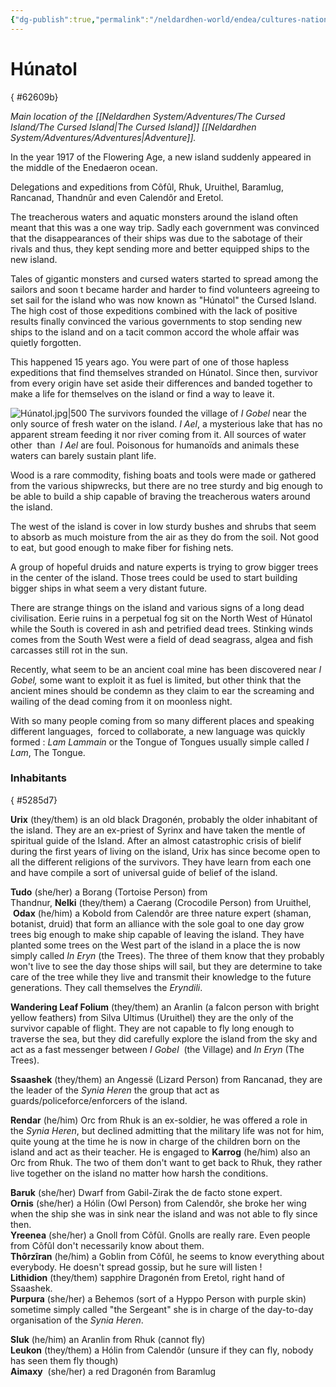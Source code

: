 ```yaml
---
{"dg-publish":true,"permalink":"/neldardhen-world/endea/cultures-nations/places/hunatol/"}
---
```


# Húnatol
{ #62609b}


_Main location of the [[Neldardhen System/Adventures/The Cursed Island/The Cursed Island\|The Cursed Island]] [[Neldardhen System/Adventures/Adventures\|Adventure]]._

In the year 1917 of the Flowering Age, a new island suddenly appeared in the middle of the Enedaeron ocean.

Delegations and expeditions from Côfûl, Rhuk, Uruithel, Baramlug, Rancanad, Thandnûr and even Calendôr and Eretol.

The treacherous waters and aquatic monsters around the island often meant that this was a one way trip. Sadly each government was convinced that the disappearances of their ships was due to the sabotage of their rivals and thus, they kept sending more and better equipped ships to the new island.

Tales of gigantic monsters and cursed waters started to spread among the sailors and soon t became harder and harder to find volunteers agreeing to set sail for the island who was now known as "Húnatol" the Cursed Island.
The high cost of those expeditions combined with the lack of positive results finally convinced the various governments to stop sending new ships to the island and on a tacit common accord the whole affair was quietly forgotten.

This happened 15 years ago. You were part of one of those hapless expeditions that find themselves stranded on Húnatol.
Since then, survivor from every origin have set aside their differences and banded together to make a life for themselves on the island or find a way to leave it.

![Húnatol.jpg|500](/img/user/Neldardhen%20World/Maps/H%C3%BAnatol.jpg)
The survivors founded the village of _I Gobel_ near the only source of fresh water on the island. _I Ael_, a mysterious lake that has no apparent stream feeding it nor river coming from it. All sources of water other  than  _I Ael_ are foul. Poisonous for humanoïds and animals these waters can barely sustain plant life.

Wood is a rare commodity, fishing boats and tools were made or gathered from the various shipwrecks, but there are no tree sturdy and big enough to be able to build a ship capable of braving the treacherous waters around the island.

The west of the island is cover in low sturdy bushes and shrubs that seem to absorb as much moisture from the air as they do from the soil. Not good to eat, but good enough to make fiber for fishing nets.  
  
A group of hopeful druids and nature experts is trying to grow bigger trees in the center of the island. Those trees could be used to start building bigger ships in what seem a very distant future.

There are strange things on the island and various signs of a long dead civilisation. Eerie ruins in a perpetual fog sit on the North West of Húnatol while the South is covered in ash and petrified dead trees. Stinking winds comes from the South West were a field of dead seagrass, algea and fish carcasses still rot in the sun.

Recently, what seem to be an ancient coal mine has been discovered near _I Gobel,_ some want to exploit it as fuel is limited, but other think that the ancient mines should be condemn as they claim to ear the screaming and wailing of the dead coming from it on moonless night.

With so many people coming from so many different places and speaking different languages,  forced to collaborate, a new language was quickly formed : _Lam Lammain_ or the Tongue of Tongues usually simple called _I Lam_, The Tongue.

### Inhabitants
{ #5285d7}


**Urix** (they/them) is an old black Dragonén, probably the older inhabitant of the island. They are an ex-priest of Syrinx and have taken the mentle of spiritual guide of the Island. After an almost catastrophic crisis of bielif during the first years of living on the island, Urix has since become open to all the different religions of the survivors. They have learn from each one and have compile a sort of universal guide of belief of the island.

**Tudo** (she/her) a Borang (Tortoise Person) from Thandnur, **Nelki** (they/them) a Caerang (Crocodile Person) from Uruithel,  **Odax** (he/him) a Kobold from Calendôr are three nature expert (shaman, botanist, druid) that form an alliance with the sole goal to one day grow trees big enough to make ship capable of leaving the island. They have planted some trees on the West part of the island in a place the is now simply called _In Eryn_ (the Trees). The three of them know that they probably won't live to see the day those ships will sail, but they are determine to take care of the tree while they live and transmit their knowledge to the future generations. They call themselves the _Eryndili_.

**Wandering Leaf Folium** (they/them) an Aranlin (a falcon person with bright yellow feathers) from Silva Ultimus (Uruithel) they are the only of the survivor capable of flight. They are not capable to fly long enough to traverse the sea, but they did carefully explore the island from the sky and act as a fast messenger between _I Gobel_  (the Village) and _In Eryn_ (The Trees).

**Ssaashek** (they/them) an Angessë (Lizard Person) from Rancanad, they are the leader of the _Synia Heren_ the group that act as guards/policeforce/enforcers of the island.

**Rendar** (he/him) Orc from Rhuk is an ex-soldier, he was offered a role in the _Synia Heren_, but declined admitting that the military life was not for him, quite young at the time he is now in charge of the children born on the island and act as their teacher. He is engaged to **Karrog** (he/him) also an Orc from Rhuk. The two of them don't want to get back to Rhuk, they rather live together on the island no matter how harsh the conditions.

**Baruk** (she/her) Dwarf from Gabil-Zirak the de facto stone expert.  
**Ornis** (she/her) a Hólin (Owl Person) from Calendôr, she broke her wing when the ship she was in sink near the island and was not able to fly since then.  
**Yreenea** (she/her) a Gnoll from Côfûl. Gnolls are really rare. Even people from Côfûl don't necessarily know about them.  
**Thôrzîran** (he/him) a Goblin from Côfûl, he seems to know everything about everybody. He doesn't spread gossip, but he sure will listen !  
**Lithidion** (they/them) sapphire Dragonén from Eretol, right hand of Ssaashek.  
**Purpura** (she/her) a Behemos (sort of a Hyppo Person with purple skin) sometime simply called "the Sergeant" she is in charge of the day-to-day organisation of the _Synia Heren_.

**Sluk** (he/him) an Aranlin from Rhuk (cannot fly)  
**Leukon** (they/them) a Hólin from Calendôr (unsure if they can fly, nobody has seen them fly though)  
**Aimaxy**  (she/her) a red Dragonén from Baramlug

